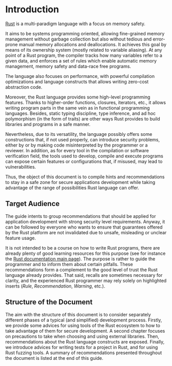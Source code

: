 # Introduction

[Rust](https://www.rust-lang.org) is a multi-paradigm language with a focus on
memory safety.

It aims to be systems programming oriented, allowing fine-grained memory
management without garbage collection but also without tedious and error-prone
manual memory allocations and deallocations. It achieves this goal by means of
its ownership system (mostly related to variable aliasing). At any point of a
Rust program, the compiler tracks how many variables refer to a given data, and
enforces a set of rules which enable automatic memory management, memory safety
and data-race free programs.

The language also focuses on performance, with powerful compilation
optimizations and language constructs that allows writing zero-cost abstraction
code.

Moreover, the Rust language provides some high-level programming features.
Thanks to higher-order functions, closures, iterators, etc., it allows writing
program parts in the same vein as in functional programming languages.
Besides, static typing discipline, type inference, and ad hoc polymorphism (in
the form of traits) are other ways Rust provides to build libraries and programs
in a safe manner.

Nevertheless, due to its versatility, the language possibly offers some
constructions that, if not used properly, can introduce security problems,
either by or by making code misinterpreted by the programmer or a reviewer. In
addition, as for every tool in the compilation or software verification field,
the tools used to develop, compile and execute programs can expose certain
features or configurations that, if misused, may lead to vulnerabilities.

Thus, the object of this document is to compile hints and recommendations to
stay in a safe zone for secure applications development while taking advantage
of the range of possibilities Rust language can offer.

## Target Audience

The guide intents to group recommendations that should be applied for
application development with strong security level requirements. Anyway, it can
be followed by everyone who wants to ensure that guarantees offered by the Rust
platform are not invalidated due to unsafe, misleading or unclear feature usage.

It is not intended to be a course on how to write Rust programs, there are
already plenty of good learning resources for this purpose
(see for instance the
[Rust documentation main page](https://doc.rust-lang.org)).
The purpose is rather to guide the programmer and to inform them about certain
pitfalls. These recommendations form a complement to the good level of trust
the Rust language already provides. That said, recalls are sometimes necessary
for clarity, and the experienced Rust programmer may rely solely on
highlighted inserts (*Rule*, *Recommendation*, *Warning*, etc.).

## Structure of the Document

The aim with the structure of this document is to consider separately different
phases of a typical (and simplified) development process. Firstly, we provide
some advices for using tools of the Rust ecosystem to how to take advantage
of them for secure development. A second chapter focuses on precautions to
take when choosing and using external libraries. Then, recommendations about
the Rust language constructs are exposed. Finally, we introduce advices for
writing tests for a project in Rust, and for using Rust fuzzing tools.
A summary of recommendations presented throughout the document is listed at the
end of this guide.
